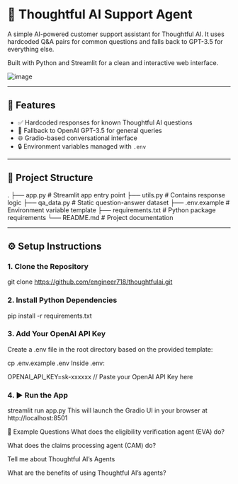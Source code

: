 # 🤖 Thoughtful AI Support Agent

A simple AI-powered customer support assistant for Thoughtful AI. It uses hardcoded Q&A pairs for common questions and falls back to GPT-3.5 for everything else.

Built with Python and Streamlit for a clean and interactive web interface.

![image](https://github.com/user-attachments/assets/a4395e29-8df4-4fb3-a005-19fd1015376e)

---

## 🧠 Features

- ✅ Hardcoded responses for known Thoughtful AI questions  
- 💬 Fallback to OpenAI GPT-3.5 for general queries  
- 🌐 Gradio-based conversational interface  
- 🔒 Environment variables managed with `.env`  

---

## 📁 Project Structure

.
├── app.py # Streamlit app entry point
├── utils.py # Contains response logic
├── qa_data.py # Static question-answer dataset
├── .env.example # Environment variable template
├── requirements.txt # Python package requirements
└── README.md # Project documentation

---

## ⚙️ Setup Instructions

### 1. Clone the Repository

git clone https://github.com/engineer718/thoughtfulai.git

### 2. Install Python Dependencies

pip install -r requirements.txt

### 3. Add Your OpenAI API Key
Create a .env file in the root directory based on the provided template:

cp .env.example .env
Inside .env:

OPENAI_API_KEY=sk-xxxxxx // Paste your OpenAI API Key here

### 4. ▶️ Run the App

streamlit run app.py
This will launch the Gradio UI in your browser at http://localhost:8501

🧪 Example Questions
What does the eligibility verification agent (EVA) do?

What does the claims processing agent (CAM) do?

Tell me about Thoughtful AI’s Agents

What are the benefits of using Thoughtful AI’s agents?
